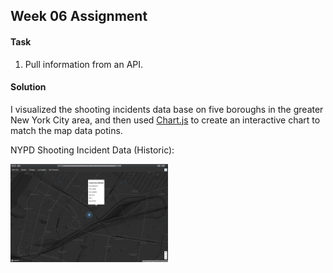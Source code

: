 ## Week 06 Assignment

#### Task
1. Pull information from an API.

#### Solution
I visualized the shooting incidents data base on five boroughs in the greater New York City area, and then used [Chart.js](https://www.chartjs.org/) to create an interactive chart to match the map data potins.

NYPD Shooting Incident Data (Historic):

<img src="https://github.com/yujunmjiang/WebAdvanced_Spring2020_jiany023/blob/master/week5_hw/Screen%20Shot%202020-02-27%20at%201.13.03%20AM.png" width="50%"/>
